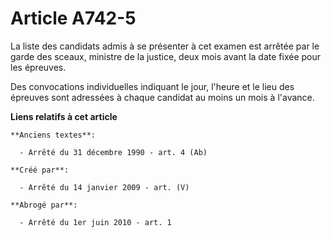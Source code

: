 # Article A742-5

La liste des candidats admis à se présenter à cet examen est arrêtée par le garde des sceaux, ministre de la justice, deux
mois avant la date fixée pour les épreuves.

Des convocations individuelles indiquant le jour, l'heure et le lieu des épreuves sont adressées à chaque candidat au moins
un mois à l'avance.

**Liens relatifs à cet article**

	**Anciens textes**:

	  - Arrêté du 31 décembre 1990 - art. 4 (Ab)

	**Créé par**:

	  - Arrêté du 14 janvier 2009 - art. (V)

	**Abrogé par**:

	  - Arrêté du 1er juin 2010 - art. 1

